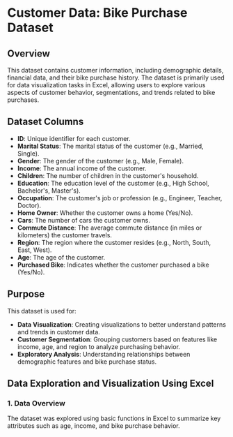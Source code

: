 # Customer Data: Bike Purchase Dataset

## Overview

This dataset contains customer information, including demographic details, financial data, and their bike purchase history. The dataset is primarily used for data visualization tasks in Excel, allowing users to explore various aspects of customer behavior, segmentations, and trends related to bike purchases.

## Dataset Columns

- **ID**: Unique identifier for each customer.
- **Marital Status**: The marital status of the customer (e.g., Married, Single).
- **Gender**: The gender of the customer (e.g., Male, Female).
- **Income**: The annual income of the customer.
- **Children**: The number of children in the customer's household.
- **Education**: The education level of the customer (e.g., High School, Bachelor's, Master's).
- **Occupation**: The customer's job or profession (e.g., Engineer, Teacher, Doctor).
- **Home Owner**: Whether the customer owns a home (Yes/No).
- **Cars**: The number of cars the customer owns.
- **Commute Distance**: The average commute distance (in miles or kilometers) the customer travels.
- **Region**: The region where the customer resides (e.g., North, South, East, West).
- **Age**: The age of the customer.
- **Purchased Bike**: Indicates whether the customer purchased a bike (Yes/No).

## Purpose

This dataset is used for:

- **Data Visualization**: Creating visualizations to better understand patterns and trends in customer data.
- **Customer Segmentation**: Grouping customers based on features like income, age, and region to analyze purchasing behavior.
- **Exploratory Analysis**: Understanding relationships between demographic features and bike purchase status.

## Data Exploration and Visualization Using Excel

### 1. **Data Overview**
The dataset was explored using basic functions in Excel to summarize key attributes such as age, income, and bike purchase behavior.

